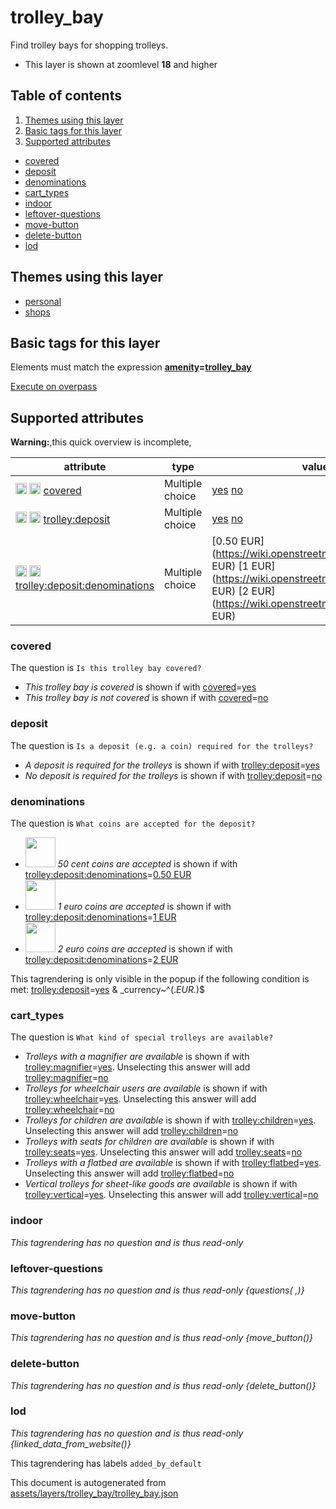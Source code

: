 [//]: # (WARNING: this file is automatically generated. Please find the sources at the bottom and edit those sources)

# trolley_bay




Find trolley bays for shopping trolleys.






 - This layer is shown at zoomlevel **18** and higher



## Table of contents

1. [Themes using this layer](#themes-using-this-layer)
2. [Basic tags for this layer](#basic-tags-for-this-layer)
3. [Supported attributes](#supported-attributes)
  - [covered](#covered)
  - [deposit](#deposit)
  - [denominations](#denominations)
  - [cart_types](#cart_types)
  - [indoor](#indoor)
  - [leftover-questions](#leftover-questions)
  - [move-button](#move-button)
  - [delete-button](#delete-button)
  - [lod](#lod)

## Themes using this layer



 - [personal](https://mapcomplete.org/personal)
 - [shops](https://mapcomplete.org/shops)



## Basic tags for this layer

Elements must match the expression **<a href='https://wiki.openstreetmap.org/wiki/Key:amenity' target='_blank'>amenity</a>=<a href='https://wiki.openstreetmap.org/wiki/Tag:amenity%3Dtrolley_bay' target='_blank'>trolley_bay</a>**

[Execute on overpass](http://overpass-turbo.eu/?Q=%5Bout%3Ajson%5D%5Btimeout%3A90%5D%3B%28%20%20%20%20nwr%5B%22amenity%22%3D%22trolley_bay%22%5D%28%7B%7Bbbox%7D%7D%29%3B%0A%29%3Bout%20body%3B%3E%3Bout%20skel%20qt%3B)

## Supported attributes

**Warning:**,this quick overview is incomplete,

| attribute | type | values which are supported by this layer |
-----|-----|----- |
| <a target="_blank" href='https://taginfo.openstreetmap.org/keys/covered#values'><img src='https://mapcomplete.org/assets/svg/search.svg' height='18px'></a> <a target="_blank" href='https://taghistory.raifer.tech/?#***/covered/'><img src='https://mapcomplete.org/assets/svg/statistics.svg' height='18px'></a> [covered](https://wiki.openstreetmap.org/wiki/Key:covered) | Multiple choice | [yes](https://wiki.openstreetmap.org/wiki/Tag:covered%3Dyes) [no](https://wiki.openstreetmap.org/wiki/Tag:covered%3Dno) |
| <a target="_blank" href='https://taginfo.openstreetmap.org/keys/trolley:deposit#values'><img src='https://mapcomplete.org/assets/svg/search.svg' height='18px'></a> <a target="_blank" href='https://taghistory.raifer.tech/?#***/trolley%3Adeposit/'><img src='https://mapcomplete.org/assets/svg/statistics.svg' height='18px'></a> [trolley:deposit](https://wiki.openstreetmap.org/wiki/Key:trolley:deposit) | Multiple choice | [yes](https://wiki.openstreetmap.org/wiki/Tag:trolley:deposit%3Dyes) [no](https://wiki.openstreetmap.org/wiki/Tag:trolley:deposit%3Dno) |
| <a target="_blank" href='https://taginfo.openstreetmap.org/keys/trolley:deposit:denominations#values'><img src='https://mapcomplete.org/assets/svg/search.svg' height='18px'></a> <a target="_blank" href='https://taghistory.raifer.tech/?#***/trolley%3Adeposit%3Adenominations/'><img src='https://mapcomplete.org/assets/svg/statistics.svg' height='18px'></a> [trolley:deposit:denominations](https://wiki.openstreetmap.org/wiki/Key:trolley:deposit:denominations) | Multiple choice | [0.50 EUR](https://wiki.openstreetmap.org/wiki/Tag:trolley:deposit:denominations%3D0.50 EUR) [1 EUR](https://wiki.openstreetmap.org/wiki/Tag:trolley:deposit:denominations%3D1 EUR) [2 EUR](https://wiki.openstreetmap.org/wiki/Tag:trolley:deposit:denominations%3D2 EUR) |




### covered

The question is `Is this trolley bay covered?`



 -  *This trolley bay is covered* is shown if with <a href='https://wiki.openstreetmap.org/wiki/Key:covered' target='_blank'>covered</a>=<a href='https://wiki.openstreetmap.org/wiki/Tag:covered%3Dyes' target='_blank'>yes</a>
 -  *This trolley bay is not covered* is shown if with <a href='https://wiki.openstreetmap.org/wiki/Key:covered' target='_blank'>covered</a>=<a href='https://wiki.openstreetmap.org/wiki/Tag:covered%3Dno' target='_blank'>no</a>





### deposit

The question is `Is a deposit (e.g. a coin) required for the trolleys?`



 -  *A deposit is required for the trolleys* is shown if with <a href='https://wiki.openstreetmap.org/wiki/Key:trolley:deposit' target='_blank'>trolley:deposit</a>=<a href='https://wiki.openstreetmap.org/wiki/Tag:trolley:deposit%3Dyes' target='_blank'>yes</a>
 -  *No deposit is required for the trolleys* is shown if with <a href='https://wiki.openstreetmap.org/wiki/Key:trolley:deposit' target='_blank'>trolley:deposit</a>=<a href='https://wiki.openstreetmap.org/wiki/Tag:trolley:deposit%3Dno' target='_blank'>no</a>





### denominations

The question is `What coins are accepted for the deposit?`



 - <img src='https://raw.githubusercontent.com/pietervdvn/MapComplete/develop/./assets/layers/questions/denominations/eur/50cent.svg' style='width: 3rem; height: 3rem'> *50 cent coins are accepted* is shown if with <a href='https://wiki.openstreetmap.org/wiki/Key:trolley:deposit:denominations' target='_blank'>trolley:deposit:denominations</a>=<a href='https://wiki.openstreetmap.org/wiki/Tag:trolley:deposit:denominations%3D0.50 EUR' target='_blank'>0.50 EUR</a>
 - <img src='https://raw.githubusercontent.com/pietervdvn/MapComplete/develop/./assets/layers/questions/denominations/eur/1euro.svg' style='width: 3rem; height: 3rem'> *1 euro coins are accepted* is shown if with <a href='https://wiki.openstreetmap.org/wiki/Key:trolley:deposit:denominations' target='_blank'>trolley:deposit:denominations</a>=<a href='https://wiki.openstreetmap.org/wiki/Tag:trolley:deposit:denominations%3D1 EUR' target='_blank'>1 EUR</a>
 - <img src='https://raw.githubusercontent.com/pietervdvn/MapComplete/develop/./assets/layers/questions/denominations/eur/2euro.svg' style='width: 3rem; height: 3rem'> *2 euro coins are accepted* is shown if with <a href='https://wiki.openstreetmap.org/wiki/Key:trolley:deposit:denominations' target='_blank'>trolley:deposit:denominations</a>=<a href='https://wiki.openstreetmap.org/wiki/Tag:trolley:deposit:denominations%3D2 EUR' target='_blank'>2 EUR</a>


This tagrendering is only visible in the popup if the following condition is met: <a href='https://wiki.openstreetmap.org/wiki/Key:trolley:deposit' target='_blank'>trolley:deposit</a>=<a href='https://wiki.openstreetmap.org/wiki/Tag:trolley:deposit%3Dyes' target='_blank'>yes</a> & _currency~^(.*EUR.*)$


### cart_types

The question is `What kind of special trolleys are available?`



 -  *Trolleys with a magnifier are available* is shown if with <a href='https://wiki.openstreetmap.org/wiki/Key:trolley:magnifier' target='_blank'>trolley:magnifier</a>=<a href='https://wiki.openstreetmap.org/wiki/Tag:trolley:magnifier%3Dyes' target='_blank'>yes</a>. Unselecting this answer will add <a href='https://wiki.openstreetmap.org/wiki/Key:trolley:magnifier' target='_blank'>trolley:magnifier</a>=<a href='https://wiki.openstreetmap.org/wiki/Tag:trolley:magnifier%3Dno' target='_blank'>no</a>
 -  *Trolleys for wheelchair users are available* is shown if with <a href='https://wiki.openstreetmap.org/wiki/Key:trolley:wheelchair' target='_blank'>trolley:wheelchair</a>=<a href='https://wiki.openstreetmap.org/wiki/Tag:trolley:wheelchair%3Dyes' target='_blank'>yes</a>. Unselecting this answer will add <a href='https://wiki.openstreetmap.org/wiki/Key:trolley:wheelchair' target='_blank'>trolley:wheelchair</a>=<a href='https://wiki.openstreetmap.org/wiki/Tag:trolley:wheelchair%3Dno' target='_blank'>no</a>
 -  *Trolleys for children are available* is shown if with <a href='https://wiki.openstreetmap.org/wiki/Key:trolley:children' target='_blank'>trolley:children</a>=<a href='https://wiki.openstreetmap.org/wiki/Tag:trolley:children%3Dyes' target='_blank'>yes</a>. Unselecting this answer will add <a href='https://wiki.openstreetmap.org/wiki/Key:trolley:children' target='_blank'>trolley:children</a>=<a href='https://wiki.openstreetmap.org/wiki/Tag:trolley:children%3Dno' target='_blank'>no</a>
 -  *Trolleys with seats for children are available* is shown if with <a href='https://wiki.openstreetmap.org/wiki/Key:trolley:seats' target='_blank'>trolley:seats</a>=<a href='https://wiki.openstreetmap.org/wiki/Tag:trolley:seats%3Dyes' target='_blank'>yes</a>. Unselecting this answer will add <a href='https://wiki.openstreetmap.org/wiki/Key:trolley:seats' target='_blank'>trolley:seats</a>=<a href='https://wiki.openstreetmap.org/wiki/Tag:trolley:seats%3Dno' target='_blank'>no</a>
 -  *Trolleys with a flatbed are available* is shown if with <a href='https://wiki.openstreetmap.org/wiki/Key:trolley:flatbed' target='_blank'>trolley:flatbed</a>=<a href='https://wiki.openstreetmap.org/wiki/Tag:trolley:flatbed%3Dyes' target='_blank'>yes</a>. Unselecting this answer will add <a href='https://wiki.openstreetmap.org/wiki/Key:trolley:flatbed' target='_blank'>trolley:flatbed</a>=<a href='https://wiki.openstreetmap.org/wiki/Tag:trolley:flatbed%3Dno' target='_blank'>no</a>
 -  *Vertical trolleys for sheet-like goods are available* is shown if with <a href='https://wiki.openstreetmap.org/wiki/Key:trolley:vertical' target='_blank'>trolley:vertical</a>=<a href='https://wiki.openstreetmap.org/wiki/Tag:trolley:vertical%3Dyes' target='_blank'>yes</a>. Unselecting this answer will add <a href='https://wiki.openstreetmap.org/wiki/Key:trolley:vertical' target='_blank'>trolley:vertical</a>=<a href='https://wiki.openstreetmap.org/wiki/Tag:trolley:vertical%3Dno' target='_blank'>no</a>





### indoor

_This tagrendering has no question and is thus read-only_





### leftover-questions

_This tagrendering has no question and is thus read-only_
*{questions( ,)}*




### move-button

_This tagrendering has no question and is thus read-only_
*{move_button()}*




### delete-button

_This tagrendering has no question and is thus read-only_
*{delete_button()}*




### lod

_This tagrendering has no question and is thus read-only_
*{linked_data_from_website()}*


This tagrendering has labels 
`added_by_default`


This document is autogenerated from [assets/layers/trolley_bay/trolley_bay.json](https://github.com/pietervdvn/MapComplete/blob/develop/assets/layers/trolley_bay/trolley_bay.json)
